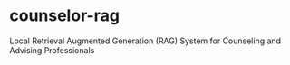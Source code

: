 # counselor-rag
Local Retrieval Augmented Generation (RAG) System for Counseling and Advising Professionals
